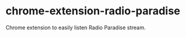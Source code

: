chrome-extension-radio-paradise
===============================

Chrome extension to easily listen Radio Paradise stream.
